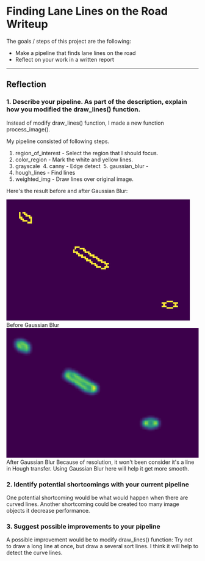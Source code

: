# **Finding Lane Lines on the Road Writeup** 

The goals / steps of this project are the following:
* Make a pipeline that finds lane lines on the road
* Reflect on your work in a written report

[//]: # (Image References)
[image1]: ./examples/grayscale.jpg "Grayscale"
[imageBefore]: ./test_images_output/solidYellowCurve2-beforeGaussianBlur.png "Before Gaussian Blur"
[imageAfter]: ./test_images_output/solidYellowCurve2-afterGaussianBlur.png "After Gaussian Blur"

---

## Reflection

### 1. Describe your pipeline. As part of the description, explain how you modified the draw_lines() function.

Instead of modify draw_lines() function, I made a new function process_image().

My pipeline consisted of following steps.
  1. region_of_interest - Select the region that I should focus.
  2. color_region - Mark the white and yellow lines.
  3. grayscale
  4. canny - Edge detect
  5. gaussian_blur - 
  6. hough_lines - Find lines
  7. weighted_img - Draw lines over original image.
	
Here's the result before and after Gaussian Blur:

![imageBefore]  Before Gaussian Blur
![imageAfter] After Gaussian Blur
Because of resolution, it won't been consider it's a line in Hough transfer.
Using Gaussian Blur here will help it get more smooth.

### 2. Identify potential shortcomings with your current pipeline

One potential shortcoming would be what would happen when there are curved lines.
Another shortcoming could be created too many image objects it decrease performance.



### 3. Suggest possible improvements to your pipeline

A possible improvement would be to modify draw_lines() function:
Try not to draw a long line at once, but draw a several sort lines.
I think it will help to detect the curve lines.